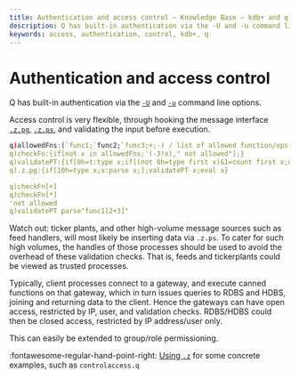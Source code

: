 ```yaml
---
title: Authentication and access control – Knowledge Base – kdb+ and q documentation
description: Q has built-in authentication via the -U and -u command line options. Access control is very flexible, through hooking the message interface .z.pg, .z.ps, and validating the input before execution.
keywords: access, authentication, control, kdb+, q
---
```

# Authentication and access control





Q has built-in authentication via the [`-U`](../basics/cmdline.md#-u-usr-pwd) and [`-u`](../basics/cmdline.md#-u-usr-pwd-local) command line options.

Access control is very flexible, through hooking the message interface [`.z.pg`](../ref/dotz.md#zpg-get "get"), [`.z.ps`](../ref/dotz.md#zps-set "set"), and validating the input before execution.

```q
q)allowedFns:(`func1;`func2;`func3;+;-) / list of allowed function/ops to call
q)checkFn:{if[not x in allowedFns;'(-3!x)," not allowed"];}
q)validatePT:{if[0h=t:type x;if[(not 0h=type first x)&1=count first x;checkFn first x;];.z.s each x where 0h=type each x;];}
q).z.pg:{if[10h=type x;x:parse x;];validatePT x;eval x}

q)checkFn[+]
q)checkFn[*]
'not allowed
q)validatePT parse"func1[2+3]"
```

Watch out: ticker plants, and other high-volume message sources such as feed handlers, will most likely be inserting data via `.z.ps`. To cater for such high volumes, the handles of those processes should be used to avoid the overhead of these validation checks. That is, feeds and tickerplants could be viewed as trusted processes.

Typically, client processes connect to a gateway, and execute canned functions on that gateway, which in turn issues queries to RDBS and HDBS, joining and returning data to the client. Hence the gateways can have open access, restricted by IP, user, and validation checks. RDBS/HDBS could then be closed access, restricted by IP address/user only.

This can easily be extended to group/role permissioning.

:fontawesome-regular-hand-point-right: 
[Using `.z`](using-dotz.md) for some concrete examples, such as `controlaccess.q`
